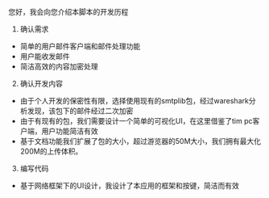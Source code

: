 您好，我会向您介绍本脚本的开发历程

1. 确认需求

* 简单的用户邮件客户端和邮件处理功能
* 用户能收发邮件
* 简洁高效的内容加密处理

2. 确认开发内容

* 由于个人开发的保密性有限，选择使用现有的smtplib包，经过wareshark分析发现，该包下的邮件经过二次加密
* 由于有现有的包，我们需要设计一个简单的可视化UI，在这里借鉴了tim pc客户端，用户功能简洁有效
* 基于文档功能我们扩展了包的大小，超过游览器的50M大小，我们拥有最大化200M的上传体积。

3. 编写代码

* 基于网络框架下的UI设计，我设计了本应用的框架和按键，简洁而有效



